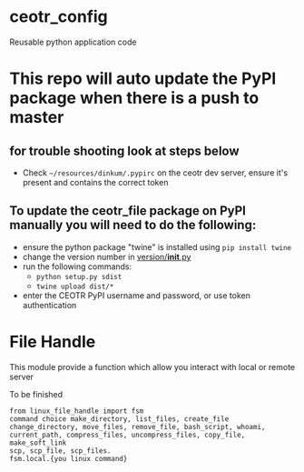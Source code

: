 # ceotr_config

Reusable python application code

# This repo will auto update the PyPI package when there is a push to master
## for trouble shooting look at steps below
- Check `~/resources/dinkum/.pypirc` on the ceotr dev server, ensure it's present and contains the correct token

## To update the ceotr_file package on PyPI **manually** you will need to do the following:
- ensure the python package "twine" is installed using `pip install twine`
- change the version number in [version/__init__.py](version/__init__.py)
- run the following commands:
    - `python setup.py sdist`
    - `twine upload dist/*`
- enter the CEOTR PyPI username and password, or use token authentication



# File Handle

This module provide a function which allow you interact with local or remote server

To be finished

```
from linux_file_handle import fsm
command choice make_directory, list_files, create_file
change_directory, move_files, remove_file, bash_script, whoami,
current_path, compress_files, uncompress_files, copy_file, make_soft_link
scp, scp_file, scp_files.
fsm.local.{you linux command}
```